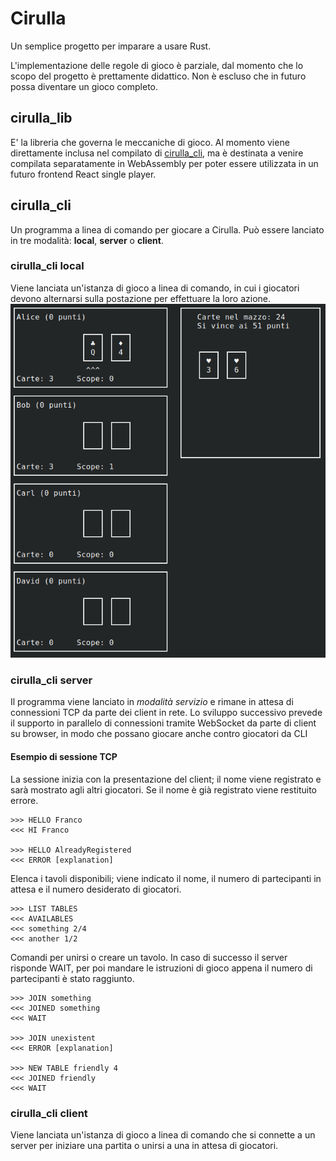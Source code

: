 # Cirulla

Un semplice progetto per imparare a usare Rust.

L'implementazione delle regole di gioco è parziale, dal momento che lo scopo del progetto è prettamente didattico. Non è escluso che in futuro possa diventare un gioco completo.

## cirulla_lib
E' la libreria che governa le meccaniche di gioco. Al momento viene direttamente inclusa nel compilato di [cirulla_cli](#cirulla_cli), ma è destinata a venire compilata separatamente in WebAssembly per poter essere utilizzata in un futuro frontend React single player.

## cirulla_cli
Un programma a linea di comando per giocare a Cirulla. Può essere lanciato in tre modalità: **local**, **server** o **client**.

### cirulla_cli local
Viene lanciata un'istanza di gioco a linea di comando, in cui i giocatori devono alternarsi sulla postazione per effettuare la loro azione.
![Esempio di partita in locale con 4 giocatori](/assets/cirulla_cli_game.png)

### cirulla_cli server
Il programma viene lanciato in *modalità servizio* e rimane in attesa di connessioni TCP da parte dei client in rete. Lo sviluppo successivo prevede il supporto in parallelo di connessioni tramite WebSocket da parte di client su browser, in modo che possano giocare anche contro giocatori da CLI

#### Esempio di sessione TCP

La sessione inizia con la presentazione del client; il nome viene registrato e sarà mostrato agli altri giocatori. Se il nome è già registrato viene restituito errore.
```
>>> HELLO Franco
<<< HI Franco

>>> HELLO AlreadyRegistered
<<< ERROR [explanation]
```

Elenca i tavoli disponibili; viene indicato il nome, il numero di partecipanti in attesa e il numero desiderato di giocatori.
```
>>> LIST TABLES
<<< AVAILABLES
<<< something 2/4
<<< another 1/2
```

Comandi per unirsi o creare un tavolo. In caso di successo il server risponde WAIT, per poi mandare le istruzioni di gioco appena il numero di partecipanti è stato raggiunto.
```
>>> JOIN something
<<< JOINED something 
<<< WAIT

>>> JOIN unexistent
<<< ERROR [explanation]

>>> NEW TABLE friendly 4
<<< JOINED friendly 
<<< WAIT
```

### cirulla_cli client
Viene lanciata un'istanza di gioco a linea di comando che si connette a un server per iniziare una partita o unirsi a una in attesa di giocatori.